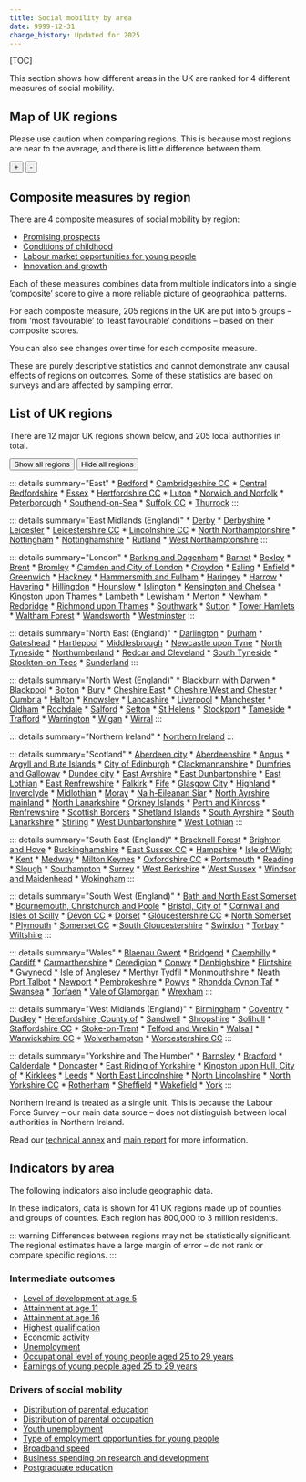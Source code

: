 ```yaml
---
title: Social mobility by area
date: 9999-12-31
change_history: Updated for 2025
---
```


[TOC]

This section shows how different areas in the UK are ranked for 4 different measures of social mobility.

## Map of UK regions

Please use caution when comparing regions. This is because most regions are near to the average, and there is little difference between them.

<!-- This map below is populated by "social-mobility-by-area-map.js" If there's issues, check the encoding/end of line sequence on the csv -->
<div class="area-map map-container" id="social-mobility-by-area-map-container" style="position: relative; max-width: 775px;">
    <div>
        <div id="social-mobility-by-area-map"
             class="map"
             data-allow-zoom="true"
             data-shapefile-url="/static/data/maps/2025-UK205regions.json"
             data-areas-csv-url="/static/data/by-page/social_mobility_by_area/205-regions.csv"
             data-name-field="area_name"
             data-area-field="Newname"
             data-value-field="value"
             data-show-background="false"
             data-area-page-url-prefix="/social_mobility_by_area/205_regions"
        ></div>
    </div>
    <div class="map-controls">
        <button id="mapZoomIn">+</button>
        <button id="mapZoomOut">-</button>
    </div>
    <div id="social-mobility-by-area-name" class="govuk-body" style="pointer-events: none;"></div>
</div>

## Composite measures by region <a name="composite-measures-by-region" />
There are 4 composite measures of social mobility by region:

* [Promising prospects](/intermediate_outcomes/composite_indices/promising_prospects)
* [Conditions of childhood](/drivers_of_social_mobility/composite_indices/conditions_of_childhood/latest)
* [Labour market opportunities for young people](/drivers_of_social_mobility/composite_indices/labour_market_opportunities_for_young_people/latest)
* [Innovation and growth](/drivers_of_social_mobility/composite_indices/innovation_and_growth/latest)

Each of these measures combines data from multiple indicators into a single ‘composite’ score to give a more reliable
picture of geographical patterns.

For each composite measure, 205 regions in the UK are put into 5 groups –
from ‘most favourable’ to ‘least favourable’ conditions – based on their composite scores.

You can also see changes over time for each composite measure. 

These are purely descriptive statistics and cannot demonstrate any causal effects of regions on outcomes.
Some of these statistics are based on surveys and are affected by sampling error.



## List of UK regions <a name="the-205-regions" />
There are 12 major UK regions shown below, and 205 local authorities in total.

<style>
details {
    margin-bottom: 10px !important;
}
details:last-of-type {
    margin-bottom: 30px !important;
}
</style>

<button id="showAllRegionsButton" class="govuk-button govuk-button--secondary govuk-!-margin-bottom-0" data-module="govuk-button">
  Show all regions
</button>
<button id="hideAllRegionsButton" class="govuk-button govuk-button--secondary govuk-!-margin-bottom-0" data-module="govuk-button">
  Hide all regions
</button>
<script>
document.getElementById('showAllRegionsButton').addEventListener('click', () => document.querySelectorAll('details').forEach((details) => details.open = true));
document.getElementById('hideAllRegionsButton').addEventListener('click', () => document.querySelectorAll('details').forEach((details) => details.open = false));
</script>

::: details summary="East"
    * [Bedford](/social_mobility_by_area/205_regions/bedford)
    * [Cambridgeshire CC](/social_mobility_by_area/205_regions/cambridgeshire_cc)
    * [Central Bedfordshire](/social_mobility_by_area/205_regions/central_bedfordshire)
    * [Essex](/social_mobility_by_area/205_regions/essex)
    * [Hertfordshire CC](/social_mobility_by_area/205_regions/hertfordshire_cc)
    * [Luton](/social_mobility_by_area/205_regions/luton)
    * [Norwich and Norfolk](/social_mobility_by_area/205_regions/norwich_and_norfolk)
    * [Peterborough](/social_mobility_by_area/205_regions/peterborough)
    * [Southend-on-Sea](/social_mobility_by_area/205_regions/southend-on-sea)
    * [Suffolk CC](/social_mobility_by_area/205_regions/suffolk_cc)
    * [Thurrock](/social_mobility_by_area/205_regions/thurrock)
:::

::: details summary="East Midlands (England)"
    * [Derby](/social_mobility_by_area/205_regions/derby)
    * [Derbyshire](/social_mobility_by_area/205_regions/derbyshire)
    * [Leicester](/social_mobility_by_area/205_regions/leicester)
    * [Leicestershire CC](/social_mobility_by_area/205_regions/leicestershire_cc)
    * [Lincolnshire CC](/social_mobility_by_area/205_regions/lincolnshire_cc)
    * [North Northamptonshire](/social_mobility_by_area/205_regions/north_northamptonshire)
    * [Nottingham](/social_mobility_by_area/205_regions/nottingham)
    * [Nottinghamshire](/social_mobility_by_area/205_regions/nottinghamshire)
    * [Rutland](/social_mobility_by_area/205_regions/rutland)
    * [West Northamptonshire](/social_mobility_by_area/205_regions/west_northamptonshire)
:::

::: details summary="London"
    * [Barking and Dagenham](/social_mobility_by_area/205_regions/barking_and_dagenham)
    * [Barnet](/social_mobility_by_area/205_regions/barnet)
    * [Bexley](/social_mobility_by_area/205_regions/bexley)
    * [Brent](/social_mobility_by_area/205_regions/brent)
    * [Bromley](/social_mobility_by_area/205_regions/bromley)
    * [Camden and City of London](/social_mobility_by_area/205_regions/camden_and_city_of_london)
    * [Croydon](/social_mobility_by_area/205_regions/croydon)
    * [Ealing](/social_mobility_by_area/205_regions/ealing)
    * [Enfield](/social_mobility_by_area/205_regions/enfield)
    * [Greenwich](/social_mobility_by_area/205_regions/greenwich)
    * [Hackney](/social_mobility_by_area/205_regions/hackney)
    * [Hammersmith and Fulham](/social_mobility_by_area/205_regions/hammersmith_and_fulham)
    * [Haringey](/social_mobility_by_area/205_regions/haringey)
    * [Harrow](/social_mobility_by_area/205_regions/harrow)
    * [Havering](/social_mobility_by_area/205_regions/havering)
    * [Hillingdon](/social_mobility_by_area/205_regions/hillingdon)
    * [Hounslow](/social_mobility_by_area/205_regions/hounslow)
    * [Islington](/social_mobility_by_area/205_regions/islington)
    * [Kensington and Chelsea](/social_mobility_by_area/205_regions/kensington_and_chelsea)
    * [Kingston upon Thames](/social_mobility_by_area/205_regions/kingston_upon_thames)
    * [Lambeth](/social_mobility_by_area/205_regions/lambeth)
    * [Lewisham](/social_mobility_by_area/205_regions/lewisham)
    * [Merton](/social_mobility_by_area/205_regions/merton)
    * [Newham](/social_mobility_by_area/205_regions/newham)
    * [Redbridge](/social_mobility_by_area/205_regions/redbridge)
    * [Richmond upon Thames](/social_mobility_by_area/205_regions/richmond_upon_thames)
    * [Southwark](/social_mobility_by_area/205_regions/southwark)
    * [Sutton](/social_mobility_by_area/205_regions/sutton)
    * [Tower Hamlets](/social_mobility_by_area/205_regions/tower_hamlets)
    * [Waltham Forest](/social_mobility_by_area/205_regions/waltham_forest)
    * [Wandsworth](/social_mobility_by_area/205_regions/wandsworth)
    * [Westminster](/social_mobility_by_area/205_regions/westminster)
:::

::: details summary="North East (England)"
    * [Darlington](/social_mobility_by_area/205_regions/darlington)
    * [Durham](/social_mobility_by_area/205_regions/durham)
    * [Gateshead](/social_mobility_by_area/205_regions/gateshead)
    * [Hartlepool](/social_mobility_by_area/205_regions/hartlepool)
    * [Middlesbrough](/social_mobility_by_area/205_regions/middlesbrough)
    * [Newcastle upon Tyne](/social_mobility_by_area/205_regions/newcastle_upon_tyne)
    * [North Tyneside](/social_mobility_by_area/205_regions/north_tyneside)
    * [Northumberland](/social_mobility_by_area/205_regions/northumberland)
    * [Redcar and Cleveland](/social_mobility_by_area/205_regions/redcar_and_cleveland)
    * [South Tyneside](/social_mobility_by_area/205_regions/south_tyneside)
    * [Stockton-on-Tees](/social_mobility_by_area/205_regions/stockton-on-tees)
    * [Sunderland](/social_mobility_by_area/205_regions/sunderland)
:::

::: details summary="North West (England)"
    * [Blackburn with Darwen](/social_mobility_by_area/205_regions/blackburn_with_darwen)
    * [Blackpool](/social_mobility_by_area/205_regions/blackpool)
    * [Bolton](/social_mobility_by_area/205_regions/bolton)
    * [Bury](/social_mobility_by_area/205_regions/bury)
    * [Cheshire East](/social_mobility_by_area/205_regions/cheshire_east)
    * [Cheshire West and Chester](/social_mobility_by_area/205_regions/cheshire_west_and_chester)
    * [Cumbria](/social_mobility_by_area/205_regions/cumbria)
    * [Halton](/social_mobility_by_area/205_regions/halton)
    * [Knowsley](/social_mobility_by_area/205_regions/knowsley)
    * [Lancashire](/social_mobility_by_area/205_regions/lancashire)
    * [Liverpool](/social_mobility_by_area/205_regions/liverpool)
    * [Manchester](/social_mobility_by_area/205_regions/manchester)
    * [Oldham](/social_mobility_by_area/205_regions/oldham)
    * [Rochdale](/social_mobility_by_area/205_regions/rochdale)
    * [Salford](/social_mobility_by_area/205_regions/salford)
    * [Sefton](/social_mobility_by_area/205_regions/sefton)
    * [St Helens](/social_mobility_by_area/205_regions/st_helens)
    * [Stockport](/social_mobility_by_area/205_regions/stockport)
    * [Tameside](/social_mobility_by_area/205_regions/tameside)
    * [Trafford](/social_mobility_by_area/205_regions/trafford)
    * [Warrington](/social_mobility_by_area/205_regions/warrington)
    * [Wigan](/social_mobility_by_area/205_regions/wigan)
    * [Wirral](/social_mobility_by_area/205_regions/wirral)
:::

::: details summary="Northern Ireland"
    * [Northern Ireland](/social_mobility_by_area/205_regions/northern_ireland)
:::

::: details summary="Scotland"
    * [Aberdeen city](/social_mobility_by_area/205_regions/aberdeen_city)
    * [Aberdeenshire](/social_mobility_by_area/205_regions/aberdeenshire)
    * [Angus](/social_mobility_by_area/205_regions/angus)
    * [Argyll and Bute Islands](/social_mobility_by_area/205_regions/argyll_and_bute_islands)
    * [City of Edinburgh](/social_mobility_by_area/205_regions/city_of_edinburgh)
    * [Clackmannanshire](/social_mobility_by_area/205_regions/clackmannanshire)
    * [Dumfries and Galloway](/social_mobility_by_area/205_regions/dumfries_and_galloway)
    * [Dundee city](/social_mobility_by_area/205_regions/dundee_city)
    * [East Ayrshire](/social_mobility_by_area/205_regions/east_ayrshire)
    * [East Dunbartonshire](/social_mobility_by_area/205_regions/east_dunbartonshire)
    * [East Lothian](/social_mobility_by_area/205_regions/east_lothian)
    * [East Renfrewshire](/social_mobility_by_area/205_regions/east_renfrewshire)
    * [Falkirk](/social_mobility_by_area/205_regions/falkirk)
    * [Fife](/social_mobility_by_area/205_regions/fife)
    * [Glasgow City](/social_mobility_by_area/205_regions/glasgow_city)
    * [Highland](/social_mobility_by_area/205_regions/highland)
    * [Inverclyde](/social_mobility_by_area/205_regions/inverclyde)
    * [Midlothian](/social_mobility_by_area/205_regions/midlothian)
    * [Moray](/social_mobility_by_area/205_regions/moray)
    * [Na h-Eileanan Siar](/social_mobility_by_area/205_regions/na_h-eileanan_siar)
    * [North Ayrshire mainland](/social_mobility_by_area/205_regions/north_ayrshire_mainland)
    * [North Lanarkshire](/social_mobility_by_area/205_regions/north_lanarkshire)
    * [Orkney Islands](/social_mobility_by_area/205_regions/orkney_islands)
    * [Perth and Kinross](/social_mobility_by_area/205_regions/perth_and_kinross)
    * [Renfrewshire](/social_mobility_by_area/205_regions/renfrewshire)
    * [Scottish Borders](/social_mobility_by_area/205_regions/scottish_borders)
    * [Shetland Islands](/social_mobility_by_area/205_regions/shetland_islands)
    * [South Ayrshire](/social_mobility_by_area/205_regions/south_ayrshire)
    * [South Lanarkshire](/social_mobility_by_area/205_regions/south_lanarkshire)
    * [Stirling](/social_mobility_by_area/205_regions/stirling)
    * [West Dunbartonshire](/social_mobility_by_area/205_regions/west_dunbartonshire)
    * [West Lothian](/social_mobility_by_area/205_regions/west_lothian)
:::

::: details summary="South East (England)"
    * [Bracknell Forest](/social_mobility_by_area/205_regions/bracknell_forest)
    * [Brighton and Hove](/social_mobility_by_area/205_regions/brighton_and_hove)
    * [Buckinghamshire](/social_mobility_by_area/205_regions/buckinghamshire)
    * [East Sussex CC](/social_mobility_by_area/205_regions/east_sussex_cc)
    * [Hampshire](/social_mobility_by_area/205_regions/hampshire)
    * [Isle of Wight](/social_mobility_by_area/205_regions/isle_of_wight)
    * [Kent](/social_mobility_by_area/205_regions/kent)
    * [Medway](/social_mobility_by_area/205_regions/medway)
    * [Milton Keynes](/social_mobility_by_area/205_regions/milton_keynes)
    * [Oxfordshire CC](/social_mobility_by_area/205_regions/oxfordshire_cc)
    * [Portsmouth](/social_mobility_by_area/205_regions/portsmouth)
    * [Reading](/social_mobility_by_area/205_regions/reading)
    * [Slough](/social_mobility_by_area/205_regions/slough)
    * [Southampton](/social_mobility_by_area/205_regions/southampton)
    * [Surrey](/social_mobility_by_area/205_regions/surrey)
    * [West Berkshire](/social_mobility_by_area/205_regions/west_berkshire)
    * [West Sussex](/social_mobility_by_area/205_regions/west_sussex)
    * [Windsor and Maidenhead](/social_mobility_by_area/205_regions/windsor_and_maidenhead)
    * [Wokingham](/social_mobility_by_area/205_regions/wokingham)
:::

::: details summary="South West (England)"
    * [Bath and North East Somerset](/social_mobility_by_area/205_regions/bath_and_north_east_somerset)
    * [Bournemouth, Christchurch and Poole](/social_mobility_by_area/205_regions/bournemouth,_christchurch_and_poole)
    * [Bristol, City of](/social_mobility_by_area/205_regions/bristol,_city_of)
    * [Cornwall and Isles of Scilly](/social_mobility_by_area/205_regions/cornwall_and_isles_of_scilly)
    * [Devon CC](/social_mobility_by_area/205_regions/devon_cc)
    * [Dorset](/social_mobility_by_area/205_regions/dorset)
    * [Gloucestershire CC](/social_mobility_by_area/205_regions/gloucestershire_cc)
    * [North Somerset](/social_mobility_by_area/205_regions/north_somerset)
    * [Plymouth](/social_mobility_by_area/205_regions/plymouth)
    * [Somerset CC](/social_mobility_by_area/205_regions/somerset_cc)
    * [South Gloucestershire](/social_mobility_by_area/205_regions/south_gloucestershire)
    * [Swindon](/social_mobility_by_area/205_regions/swindon)
    * [Torbay](/social_mobility_by_area/205_regions/torbay)
    * [Wiltshire](/social_mobility_by_area/205_regions/wiltshire)
:::

::: details summary="Wales"
    * [Blaenau Gwent](/social_mobility_by_area/205_regions/blaenau_gwent)
    * [Bridgend](/social_mobility_by_area/205_regions/bridgend)
    * [Caerphilly](/social_mobility_by_area/205_regions/caerphilly)
    * [Cardiff](/social_mobility_by_area/205_regions/cardiff)
    * [Carmarthenshire](/social_mobility_by_area/205_regions/carmarthenshire)
    * [Ceredigion](/social_mobility_by_area/205_regions/ceredigion)
    * [Conwy](/social_mobility_by_area/205_regions/conwy)
    * [Denbighshire](/social_mobility_by_area/205_regions/denbighshire)
    * [Flintshire](/social_mobility_by_area/205_regions/flintshire)
    * [Gwynedd](/social_mobility_by_area/205_regions/gwynedd)
    * [Isle of Anglesey](/social_mobility_by_area/205_regions/isle_of_anglesey)
    * [Merthyr Tydfil](/social_mobility_by_area/205_regions/merthyr_tydfil)
    * [Monmouthshire](/social_mobility_by_area/205_regions/monmouthshire)
    * [Neath Port Talbot](/social_mobility_by_area/205_regions/neath_port_talbot)
    * [Newport](/social_mobility_by_area/205_regions/newport)
    * [Pembrokeshire](/social_mobility_by_area/205_regions/pembrokeshire)
    * [Powys](/social_mobility_by_area/205_regions/powys)
    * [Rhondda Cynon Taf](/social_mobility_by_area/205_regions/rhondda_cynon_taf)
    * [Swansea](/social_mobility_by_area/205_regions/swansea)
    * [Torfaen](/social_mobility_by_area/205_regions/torfaen)
    * [Vale of Glamorgan](/social_mobility_by_area/205_regions/vale_of_glamorgan)
    * [Wrexham](/social_mobility_by_area/205_regions/wrexham)
:::

::: details summary="West Midlands (England)"
    * [Birmingham](/social_mobility_by_area/205_regions/birmingham)
    * [Coventry](/social_mobility_by_area/205_regions/coventry)
    * [Dudley](/social_mobility_by_area/205_regions/dudley)
    * [Herefordshire, County of](/social_mobility_by_area/205_regions/herefordshire,_county_of)
    * [Sandwell](/social_mobility_by_area/205_regions/sandwell)
    * [Shropshire](/social_mobility_by_area/205_regions/shropshire)
    * [Solihull](/social_mobility_by_area/205_regions/solihull)
    * [Staffordshire CC](/social_mobility_by_area/205_regions/staffordshire_cc)
    * [Stoke-on-Trent](/social_mobility_by_area/205_regions/stoke-on-trent)
    * [Telford and Wrekin](/social_mobility_by_area/205_regions/telford_and_wrekin)
    * [Walsall](/social_mobility_by_area/205_regions/walsall)
    * [Warwickshire CC](/social_mobility_by_area/205_regions/warwickshire_cc)
    * [Wolverhampton](/social_mobility_by_area/205_regions/wolverhampton)
    * [Worcestershire CC](/social_mobility_by_area/205_regions/worcestershire_cc)
:::

::: details summary="Yorkshire and The Humber"
    * [Barnsley](/social_mobility_by_area/205_regions/barnsley)
    * [Bradford](/social_mobility_by_area/205_regions/bradford)
    * [Calderdale](/social_mobility_by_area/205_regions/calderdale)
    * [Doncaster](/social_mobility_by_area/205_regions/doncaster)
    * [East Riding of Yorkshire](/social_mobility_by_area/205_regions/east_riding_of_yorkshire)
    * [Kingston upon Hull, City of](/social_mobility_by_area/205_regions/kingston_upon_hull,_city_of)
    * [Kirklees](/social_mobility_by_area/205_regions/kirklees)
    * [Leeds](/social_mobility_by_area/205_regions/leeds)
    * [North East Lincolnshire](/social_mobility_by_area/205_regions/north_east_lincolnshire)
    * [North Lincolnshire](/social_mobility_by_area/205_regions/north_lincolnshire)
    * [North Yorkshire CC](/social_mobility_by_area/205_regions/north_yorkshire_cc)
    * [Rotherham](/social_mobility_by_area/205_regions/rotherham)
    * [Sheffield](/social_mobility_by_area/205_regions/sheffield)
    * [Wakefield](/social_mobility_by_area/205_regions/wakefield)
    * [York](/social_mobility_by_area/205_regions/york)
:::

Northern Ireland is treated as a single unit.
This is because the Labour Force Survey – our main data source – does not distinguish between local authorities in Northern Ireland.

Read our [technical annex]() and [main report]() for more information.

## Indicators by area
The following indicators also include geographic data. 

In these indicators, data is shown for 41 UK regions made up of counties and groups of counties.
Each region has 800,000 to 3 million residents.

::: warning
    Differences between regions may not be statistically significant.
    The regional estimates have a large margin of error – do not rank or compare specific regions.
:::

### Intermediate outcomes
* [Level of development at age 5](/intermediate_outcomes/compulsory_school_age_(5_to_16_years)/level_of_development_at_age_5/latest#by-area)
* [Attainment at age 11](/intermediate_outcomes/compulsory_school_age_(5_to_16_years)/attainment_at_age_11/latest#by-area)
* [Attainment at age 16](/intermediate_outcomes/compulsory_school_age_(5_to_16_years)/attainment_at_age_16/latest#by-area)
* [Highest qualification](/intermediate_outcomes/routes_into_work_(16_to_29_years)/highest_qualification/latest#by-area)
* [Economic activity](/intermediate_outcomes/work_in_early_adulthood_(25_to_29_years)/economic_activity/latest#by-area)
* [Unemployment](/intermediate_outcomes/work_in_early_adulthood_(25_to_29_years)/unemployment/latest#by-area)
* [Occupational level of young people aged 25 to 29 years](/intermediate_outcomes/work_in_early_adulthood_(25_to_29_years)/occupational_level_of_young_people_aged_25_to_29_years/latest#by-area)
* [Earnings of young people aged 25 to 29 years](/intermediate_outcomes/work_in_early_adulthood_(25_to_29_years)/earnings_of_young_people_aged_25_to_29_years/latest#by-area)

### Drivers of social mobility
* [Distribution of parental education](/drivers_of_social_mobility/conditions_of_childhood/distribution_of_parental_education/latest#by-area)
* [Distribution of parental occupation](/drivers_of_social_mobility/conditions_of_childhood/distribution_of_parental_occupation/latest#by-area)
* [Youth unemployment](/drivers_of_social_mobility/work_opportunities_for_young_people/youth_unemployment/latest#by-area)
* [Type of employment opportunities for young people](/drivers_of_social_mobility/work_opportunities_for_young_people/type_of_employment_opportunities_for_young_people/latest#by-area)
* [Broadband speed](/drivers_of_social_mobility/research_and_development_environment/broadband_speed/latest#by-area)
* [Business spending on research and development](/drivers_of_social_mobility/research_and_development_environment/business_spending_on_research_and_development/latest#by-area)
* [Postgraduate education](/drivers_of_social_mobility/research_and_development_environment/postgraduate_education/latest#by-area)
